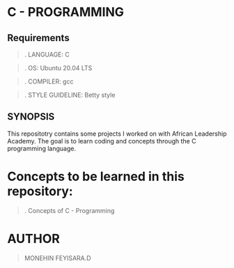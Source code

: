# C - PROGRAMMING

## Requirements

> . LANGUAGE: C

> . OS: Ubuntu 20.04 LTS

> . COMPILER: gcc

> . STYLE GUIDELINE: Betty style

## SYNOPSIS

This repositotry contains some projects I worked on with African Leadership Academy. The goal is to learn coding and concepts through the C programming language.

# Concepts to be learned in this repository:

> . Concepts of C - Programming


# AUTHOR
> MONEHIN FEYISARA.D
